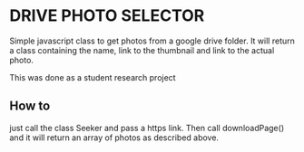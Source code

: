# DRIVE PHOTO SELECTOR

Simple javascript class to get photos from a google drive folder. It will return a class containing the name, link to the thumbnail and link to the actual photo.

This was done as a student research project

## How to

just call the class Seeker and pass a https link. Then call downloadPage() and it will return an array of photos as described above.